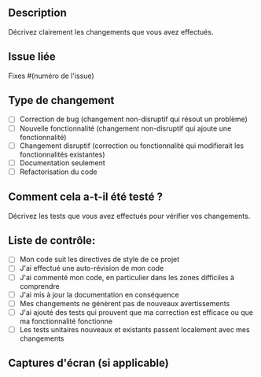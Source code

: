 ## Description
Décrivez clairement les changements que vous avez effectués.

## Issue liée
Fixes #(numéro de l'issue)

## Type de changement
- [ ] Correction de bug (changement non-disruptif qui résout un problème)
- [ ] Nouvelle fonctionnalité (changement non-disruptif qui ajoute une fonctionnalité)
- [ ] Changement disruptif (correction ou fonctionnalité qui modifierait les fonctionnalités existantes)
- [ ] Documentation seulement
- [ ] Refactorisation du code

## Comment cela a-t-il été testé ?
Décrivez les tests que vous avez effectués pour vérifier vos changements. 

## Liste de contrôle:
- [ ] Mon code suit les directives de style de ce projet
- [ ] J'ai effectué une auto-révision de mon code
- [ ] J'ai commenté mon code, en particulier dans les zones difficiles à comprendre
- [ ] J'ai mis à jour la documentation en conséquence
- [ ] Mes changements ne génèrent pas de nouveaux avertissements
- [ ] J'ai ajouté des tests qui prouvent que ma correction est efficace ou que ma fonctionnalité fonctionne
- [ ] Les tests unitaires nouveaux et existants passent localement avec mes changements

## Captures d'écran (si applicable)
